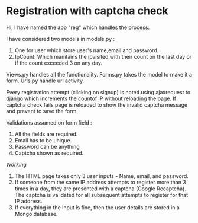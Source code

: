 # Registration with captcha check
 
Hi, I have named the app "reg" which handles the process.

I have considered two models in models.py :
1. One for user which store user's name,email and password.
2. IpCount: Which manitains the ipvisited with their count on the last day or if the count exceeded 3 on any day.

Views.py handles all the functionality.
Forms.py takes the model to make it a form.
Urls.py handle url activity.

Every registration attempt (clicking on signup) is noted using ajaxrequest to django which increments the countof IP without reloading the page.
If captcha check fails page is reloaded to show the invalid captcha message and prevent to save the form.

Validations assumed on form field :
1. All the fields are required.
2. Email has to be unique.
3. Password can be anything
4. Captcha shown as required.


*Working*
1. The HTML page takes only 3 user inputs - Name, email, and password.
2. If someone from the same IP address attempts to register more than 3 times in a day,
they are presented with a captcha (Google Recaptcha). The captcha is 
validated for all subsequent attempts to register for that IP address.
3. If everything in the input is fine, then the user details are stored in a Mongo
database.


